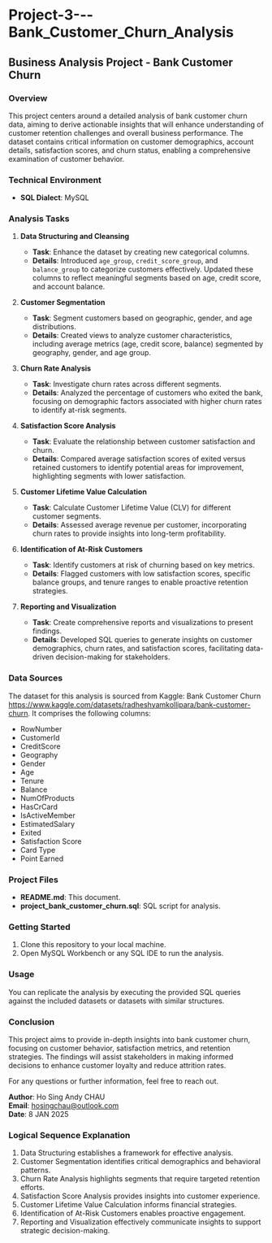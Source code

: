 # Project-3---Bank_Customer_Churn_Analysis

## Business Analysis Project - Bank Customer Churn

### Overview
This project centers around a detailed analysis of bank customer churn data, aiming to derive actionable insights that will enhance understanding of customer retention challenges and overall business performance. The dataset contains critical information on customer demographics, account details, satisfaction scores, and churn status, enabling a comprehensive examination of customer behavior.

### Technical Environment
- **SQL Dialect**: MySQL

### Analysis Tasks

1. **Data Structuring and Cleansing**
   - **Task**: Enhance the dataset by creating new categorical columns.
   - **Details**: Introduced `age_group`, `credit_score_group`, and `balance_group` to categorize customers effectively. Updated these columns to reflect meaningful segments based on age, credit score, and account balance.

2. **Customer Segmentation**
   - **Task**: Segment customers based on geographic, gender, and age distributions.
   - **Details**: Created views to analyze customer characteristics, including average metrics (age, credit score, balance) segmented by geography, gender, and age group.

3. **Churn Rate Analysis**
   - **Task**: Investigate churn rates across different segments.
   - **Details**: Analyzed the percentage of customers who exited the bank, focusing on demographic factors associated with higher churn rates to identify at-risk segments.

4. **Satisfaction Score Analysis**
   - **Task**: Evaluate the relationship between customer satisfaction and churn.
   - **Details**: Compared average satisfaction scores of exited versus retained customers to identify potential areas for improvement, highlighting segments with lower satisfaction.

5. **Customer Lifetime Value Calculation**
   - **Task**: Calculate Customer Lifetime Value (CLV) for different customer segments.
   - **Details**: Assessed average revenue per customer, incorporating churn rates to provide insights into long-term profitability.

6. **Identification of At-Risk Customers**
   - **Task**: Identify customers at risk of churning based on key metrics.
   - **Details**: Flagged customers with low satisfaction scores, specific balance groups, and tenure ranges to enable proactive retention strategies.

7. **Reporting and Visualization**
   - **Task**: Create comprehensive reports and visualizations to present findings.
   - **Details**: Developed SQL queries to generate insights on customer demographics, churn rates, and satisfaction scores, facilitating data-driven decision-making for stakeholders.

### Data Sources
The dataset for this analysis is sourced from Kaggle: Bank Customer Churn https://www.kaggle.com/datasets/radheshyamkollipara/bank-customer-churn. It comprises the following columns:
- RowNumber
- CustomerId
- CreditScore
- Geography
- Gender
- Age
- Tenure
- Balance
- NumOfProducts
- HasCrCard
- IsActiveMember
- EstimatedSalary
- Exited
- Satisfaction Score
- Card Type
- Point Earned

### Project Files
- **README.md**: This document.
- **project_bank_customer_churn.sql**: SQL script for analysis.

### Getting Started
1. Clone this repository to your local machine.
2. Open MySQL Workbench or any SQL IDE to run the analysis.

### Usage
You can replicate the analysis by executing the provided SQL queries against the included datasets or datasets with similar structures.

### Conclusion
This project aims to provide in-depth insights into bank customer churn, focusing on customer behavior, satisfaction metrics, and retention strategies. The findings will assist stakeholders in making informed decisions to enhance customer loyalty and reduce attrition rates.

For any questions or further information, feel free to reach out.

**Author**: Ho Sing Andy CHAU  
**Email**: hosingchau@outlook.com  
**Date**: 8 JAN 2025

### Logical Sequence Explanation
1. Data Structuring establishes a framework for effective analysis.
2. Customer Segmentation identifies critical demographics and behavioral patterns.
3. Churn Rate Analysis highlights segments that require targeted retention efforts.
4. Satisfaction Score Analysis provides insights into customer experience.
5. Customer Lifetime Value Calculation informs financial strategies.
6. Identification of At-Risk Customers enables proactive engagement.
7. Reporting and Visualization effectively communicate insights to support strategic decision-making.
